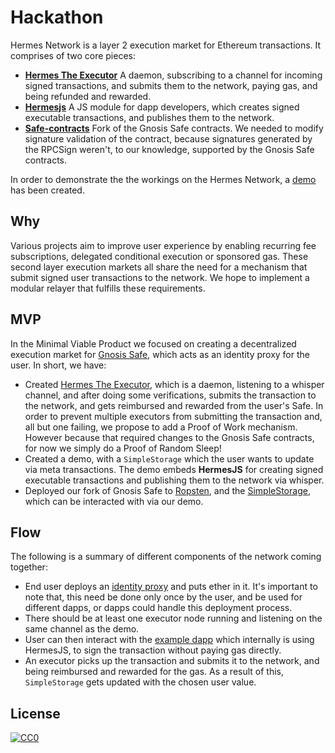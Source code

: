 # Hackathon
Hermes Network is a layer 2 execution market for Ethereum transactions. It comprises of two core pieces:
- [**Hermes The Executor**](https://github.com/hermes-network/the-executor) A daemon, subscribing to a channel for incoming signed transactions, and submits them to the network, paying gas, and being refunded and rewarded.
- [**Hermesjs**](https://github.com/hermes-network/demo/tree/master/client/src/hermesjs) A JS module for dapp developers, which creates signed executable transactions, and publishes them to the network.
- [**Safe-contracts**](https://github.com/hermes-network/safe-contracts) Fork of the Gnosis Safe contracts. We needed to modify signature validation of the contract, because signatures generated by the RPCSign weren't, to our knowledge, supported by the Gnosis Safe contracts.

In order to demonstrate the the workings on the Hermes Network, a [demo](https://github.com/hermes-network/demo) has been created.

## Why
Various projects aim to improve user experience by enabling recurring fee subscriptions, delegated conditional execution or sponsored gas. These second layer execution markets all share the need for a mechanism that submit signed user transactions to the network. We hope to implement a modular relayer that fulfills these requirements.

## MVP
In the Minimal Viable Product we focused on creating a decentralized execution market for [Gnosis Safe](https://safe.gnosis.io/), which acts as an identity proxy for the user. In short, we have:

- Created [Hermes The Executor](https://github.com/hermes-network/the-executor), which is a daemon, listening to a whisper channel, and after doing some verifications, submits the transaction to the network, and gets reimbursed and rewarded from the user's Safe. In order to prevent multiple executors from submitting the transaction and, all but one failing, we propose to add a Proof of Work mechanism. However because that required changes to the Gnosis Safe contracts, for now we simply do a Proof of Random Sleep!
- Created a demo, with a `SimpleStorage` which the user wants to update via meta transactions. The demo embeds **HermesJS** for creating signed executable transactions and publishing them to the network via whisper.
- Deployed our fork of Gnosis Safe to [Ropsten](https://ropsten.etherscan.io/address/0xf650b2e97b2305a051226b878c8e26090a7fdc1a), and the [SimpleStorage](0xdc5e4da4f07fd2005ce5a7a1d15d0bbb6df9eeec), which can be interacted with via our demo.

## Flow
The following is a summary of different components of the network coming together:

- End user deploys an [identity proxy](https://github.com/hermes-network/safe-contracts) and puts ether in it. It's important to note that, this need be done only once by the user, and be used for different dapps, or dapps could handle this deployment process.
- There should be at least one executor node running and listening on the same channel as the demo.
- User can then interact with the [example dapp](https://github.com/hermes-network/demo) which internally is using HermesJS, to sign the transaction without paying gas directly.
- An executor picks up the transaction and submits it to the network, and being reimbursed and rewarded for the gas. As a result of this, `SimpleStorage` gets updated with the chosen user value.

## License
[![CC0](https://licensebuttons.net/p/zero/1.0/88x31.png)](https://creativecommons.org/publicdomain/zero/1.0/)
